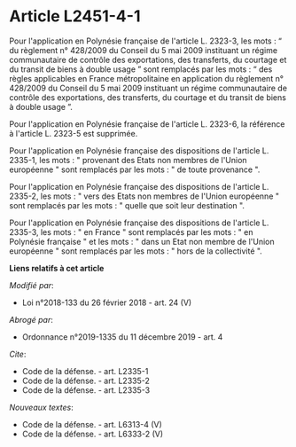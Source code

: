 # Article L2451-4-1

Pour l'application en Polynésie française de l'article L. 2323-3, les mots : “ du règlement n° 428/2009 du Conseil du 5 mai
2009 instituant un régime communautaire de contrôle des exportations, des transferts, du courtage et du transit de biens à
double usage ” sont remplacés par les mots : “ des règles applicables en France métropolitaine en application du règlement n°
428/2009 du Conseil du 5 mai 2009 instituant un régime communautaire de contrôle des exportations, des transferts, du
courtage et du transit de biens à double usage ”.

Pour l'application en Polynésie française de l'article L. 2323-6, la référence à l'article L. 2323-5 est supprimée.

Pour l'application en Polynésie française des dispositions de l'article L. 2335-1, les mots : " provenant des Etats non
membres de l'Union européenne " sont remplacés par les mots : " de toute provenance ".

Pour l'application en Polynésie française des dispositions de l'article L. 2335-2, les mots : " vers des Etats non membres de
l'Union européenne " sont remplacés par les mots : " quelle que soit leur destination ".

Pour l'application en Polynésie française des dispositions de l'article L. 2335-3, les mots : " en France " sont remplacés
par les mots : " en Polynésie française " et les mots : " dans un Etat non membre de l'Union européenne " sont remplacés par
les mots : " hors de la collectivité ".

**Liens relatifs à cet article**

_Modifié par_:

  - Loi n°2018-133 du 26 février 2018 - art. 24 (V)

_Abrogé par_:

  - Ordonnance n°2019-1335 du 11 décembre 2019 - art. 4

_Cite_:

  - Code de la défense. - art. L2335-1
  - Code de la défense. - art. L2335-2
  - Code de la défense. - art. L2335-3

_Nouveaux textes_:

  - Code de la défense. - art. L6313-4 (V)
  - Code de la défense. - art. L6333-2 (V)

